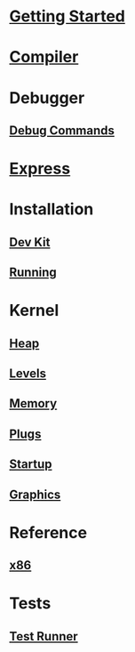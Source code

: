 # [Getting Started](GettingStarted.md)

# [Compiler](Compiler/il2cpu.md)

# Debugger
## [Debug Commands](Debugger/DebugCommands.md)

# [Express](Express/Compile.md)

# Installation
## [Dev Kit](Installation/DevKit.md)
## [Running](Installation/Running.md)

# Kernel
## [Heap](Kernel/Heap.md)
## [Levels](Kernel/Levels.md)
## [Memory](Kernel/Memory.md)
## [Plugs](Kernel/Plugs.md)
## [Startup](Kernel/Startup.md)
## [Graphics](Kernel/CGS.md)

# Reference
## [x86](Reference/x86.md)

# Tests
## [Test Runner](Tests/TestRunner.md)
